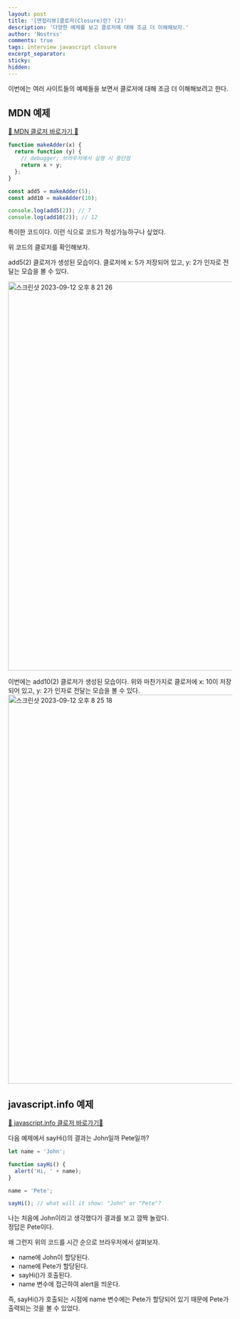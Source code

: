 ```yaml
---
layout: post
title: '[면접리뷰]클로저(Closure)란? (2)'
description: '다양한 예제를 보고 클로저에 대해 조금 더 이해해보자.'
author: 'Nostrss'
comments: true
tags: interview javascript closure
excerpt_separator:
sticky:
hidden:
---
```


이번에는 여러 사이트들의 예제들을 보면서 클로저에 대해 조금 더 이해해보려고 한다.

## MDN 예제

[🔗 MDN 클로저 바로가기 🔗](https://developer.mozilla.org/ko/docs/Web/JavaScript/Closures)

```js
function makeAdder(x) {
  return function (y) {
    // debugger; 브라우저에서 실행 시 중단점
    return x + y;
  };
}

const add5 = makeAdder(5);
const add10 = makeAdder(10);

console.log(add5(2)); // 7
console.log(add10(2)); // 12
```

특이한 코드이다. 이런 식으로 코드가 작성가능하구나 싶었다.

위 코드의 클로저를 확인해보자.

add5(2) 클로저가 생성된 모습이다.
클로저에 x: 5가 저장되어 있고, y: 2가 인자로 전달는 모습을 볼 수 있다.

<img width="871" alt="스크린샷 2023-09-12 오후 8 21 26" src="https://github.com/nostrss/next13-blog/assets/56717167/ce86c240-bcd9-46cd-b415-d4264dd1b5b4">

이번에는 add10(2) 클로저가 생성된 모습이다.
위와 마찬가지로 클로저에 x: 10이 저장되어 있고, y: 2가 인자로 전달는 모습을 볼 수 있다.
<img width="871" alt="스크린샷 2023-09-12 오후 8 25 18" src="https://github.com/nostrss/next13-blog/assets/56717167/9279fda2-1bd5-49d2-93f3-a8a72e5e5d00">

## javascript.info 예제

[🔗 javascript.info 클로저 바로가기🔗](https://ko.javascript.info/closure)

다음 예제에서 sayHi()의 결과는 John일까 Pete일까?

```js
let name = 'John';

function sayHi() {
  alert('Hi, ' + name);
}

name = 'Pete';

sayHi(); // what will it show: "John" or "Pete"?
```

나는 처음에 John이라고 생각했다가 결과를 보고 깜짝 놀랐다.  
정답은 Pete이다.

왜 그런지 위의 코드를 시간 순으로 브라우저에서 살펴보자.

- name에 John이 할당된다.
- name에 Pete가 할당된다.
- sayHi()가 호출된다.
- name 변수에 접근하여 alert을 띄운다.

즉, sayHi()가 호출되는 시점에 name 변수에는 Pete가 할당되어 있기 때문에 Pete가 출력되는 것을 볼 수 있었다.
